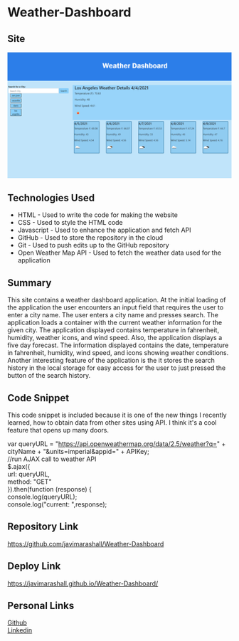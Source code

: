 # Weather-Dashboard

## Site
![Site](./assets/site.png)

## Technologies Used
- HTML - Used to write the code for making the website
- CSS - Used to style the HTML code
- Javascript - Used to enhance the application and fetch API
- GitHub - Used to store the repository in the cloud
- Git - Used to push edits up to the GitHub repository
- Open Weather Map API - Used to fetch the weather data used for the application

## Summary
This site contains a weather dashboard application. At the initial loading of the application the user encounters an input field that requires the user to enter a city name. The user enters a city name and presses search. The application loads a container with the current weather information for the given city. The application displayed contains temperature in fahrenheit, humidity, weather icons, and wind speed. Also, the application displays a five day forecast. The information displayed contains the date, temperature in fahrenheit, humidity, wind speed, and icons showing weather conditions. Another interesting feature of the application is the it stores the search history in the local storage for easy access for the user to just pressed the button of the search history.   

## Code Snippet 
This code snippet is included because it is one of the new things I recently learned, how to obtain data from other sites using API. I think it's a cool feature that opens up many doors.

 var queryURL = "https://api.openweathermap.org/data/2.5/weather?q=" + cityName + "&units=imperial&appid=" + APIKey;<br>
        //run AJAX call to weather API <br>
        $.ajax({<br>
            url: queryURL,<br>
            method: "GET"<br>
        }).then(function (response) {<br>
            console.log(queryURL);<br>
            console.log("current: ",response);<br>

## Repository Link
https://github.com/javimarashall/Weather-Dashboard

## Deploy Link
https://javimarashall.github.io/Weather-Dashboard/

## Personal Links
[Github](https://github.com/javimarashall)<br>
[Linkedin](https://www.linkedin.com/in/javier-mondragon-7b471719b/)

